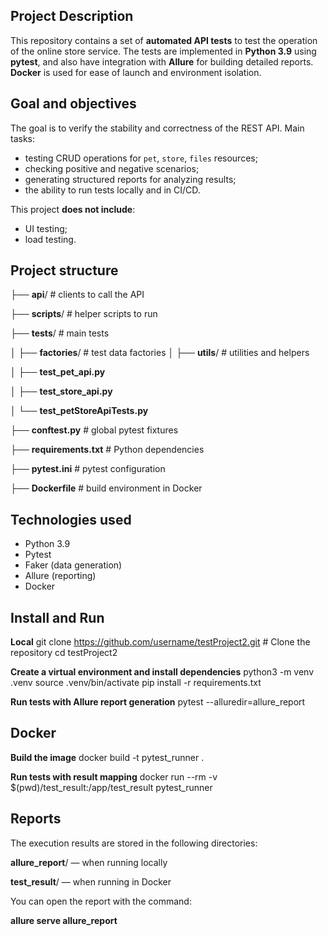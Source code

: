 ## Project Description
This repository contains a set of **automated API tests** to test the operation of the online store service.
The tests are implemented in **Python 3.9** using **pytest**, and also have integration with **Allure** for building detailed reports.
**Docker** is used for ease of launch and environment isolation.

## Goal and objectives
The goal is to verify the stability and correctness of the REST API.
Main tasks:
- testing CRUD operations for `pet`, `store`, `files` resources;
- checking positive and negative scenarios;
- generating structured reports for analyzing results;
- the ability to run tests locally and in CI/CD.

This project **does not include**:
- UI testing;
- load testing.

## Project structure

├── **api**/ # clients to call the API

├── **scripts**/ # helper scripts to run

├── **tests**/ # main tests

│ ├── **factories**/ # test data factories
│ ├── **utils**/ # utilities and helpers

│ ├── **test_pet_api.py**

│ ├── **test_store_api.py**

│ └── **test_petStoreApiTests.py**


├── **conftest.py** # global pytest fixtures

├── **requirements.txt** # Python dependencies

├── **pytest.ini** # pytest configuration

├── **Dockerfile** # build environment in Docker



## Technologies used
- Python 3.9
- Pytest
- Faker (data generation)
- Allure (reporting)
- Docker



## Install and Run 
**Local**
git clone https://github.com/username/testProject2.git # Clone the repository
cd testProject2

**Create a virtual environment and install dependencies**
python3 -m venv .venv
source .venv/bin/activate
pip install -r requirements.txt

**Run tests with Allure report generation**
pytest --alluredir=allure_report




## Docker

**Build the image**
docker build -t pytest_runner .

**Run tests with result mapping**
docker run --rm -v $(pwd)/test_result:/app/test_result pytest_runner


## Reports

The execution results are stored in the following directories:

**allure_report**/ — when running locally

**test_result**/ — when running in Docker

You can open the report with the command:

**allure serve allure_report**

